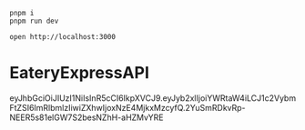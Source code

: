```
pnpm i
pnpm run dev
```

```
open http://localhost:3000
```

# EateryExpressAPI

eyJhbGciOiJIUzI1NiIsInR5cCI6IkpXVCJ9.eyJyb2xlIjoiYWRtaW4iLCJ1c2VybmFtZSI6ImRlbmlzIiwiZXhwIjoxNzE4MjkxMzcyfQ.2YuSmRDkvRp-NEER5s81elGW7S2besNZhH-aHZMvYRE
